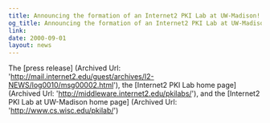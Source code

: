 ```yaml
---
title: Announcing the formation of an Internet2 PKI Lab at UW-Madison!
og_title: Announcing the formation of an Internet2 PKI Lab at UW-Madison!
link: 
date: 2000-09-01
layout: news
---
```


The [press release] (Archived Url: 'http://mail.internet2.edu/guest/archives/I2-NEWS/log0010/msg00002.html'), the [Internet2 PKI Lab home page] (Archived Url: 'http://middleware.internet2.edu/pkilabs/'), and the [Internet2 PKI Lab at UW-Madison home page] (Archived Url: 'http://www.cs.wisc.edu/pkilab/')
